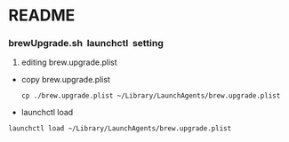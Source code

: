 # README #

### brewUpgrade.sh&nbsp;&nbsp;launchctl&nbsp;&nbsp;setting

1. editing brew.upgrade.plist
- copy brew.upgrade.plist
  ```
  cp ./brew.upgrade.plist ~/Library/LaunchAgents/brew.upgrade.plist
  ```
- launchctl load
```
launchctl load ~/Library/LaunchAgents/brew.upgrade.plist
```

